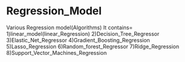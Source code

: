 # Regression_Model
Various Regression model(Algorithms)
It contains=
1)linear_model(linear_Regression)
2)Decision_Tree_Regressor
3)Elastic_Net_Regressor
4)Gradient_Boosting_Regression
5)Lasso_Regression
6)Random_forest_Regressor
7)Ridge_Regression
8)Support_Vector_Machines_Regression
